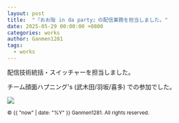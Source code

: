 ```yaml
---
layout: post
title:  "『おお阪 in da party』の配信業務を担当しました。"
date: 2025-05-29 00:00:00 +0800
categories: works
author: Ganmen1281
tags:
  - works
---
```


配信技術統括・スイッチャーを担当しました。

チーム顔面ハプニング's (武木田/羽坂/喜多) での参加でした。

![]({{site.baseurl}}/assets/img/IMG_4841.jpg)

[ラジエーションカレッジ2023]: https://www.env.go.jp/chemi/rhm/portal/communicate/college/r5.html
[ぐぐるプロジェクト]:   https://www.env.go.jp/chemi/rhm/portal/communicate/
[jekyll-talk]: https://talk.jekyllrb.com/

<p><small>&copy; {{ "now" | date: "%Y" }} Ganmen1281. All rights reserved.</small></p>